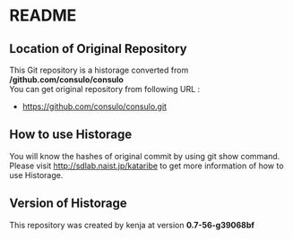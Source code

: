 # README
## Location of Original Repository
This Git repository is a historage converted from **/github.com/consulo/consulo**  
You can get original repository from following URL :

- https://github.com/consulo/consulo.git

## How to use Historage
You will know the hashes of original commit by using git show command.  
Please visit <http://sdlab.naist.jp/kataribe> to get more information of how to use Historage.

## Version of Historage
This repository was created by kenja at version **0.7-56-g39068bf**

